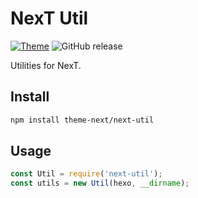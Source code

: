 # NexT Util

[![Theme](https://img.shields.io/badge/NexT-v7.3.0+-blue.svg)](https://theme-next.org)
![GitHub release](https://img.shields.io/github/release/theme-next/next-util.svg)

Utilities for NexT.

## Install

```bash
npm install theme-next/next-util
```

## Usage

```js
const Util = require('next-util');
const utils = new Util(hexo, __dirname);
```
